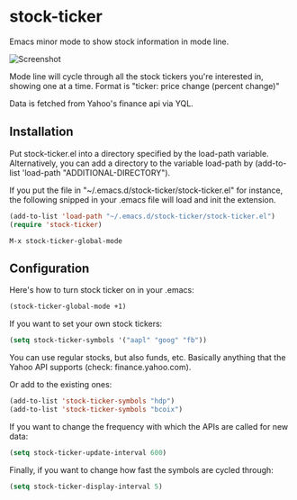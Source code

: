 # stock-ticker

Emacs minor mode to show stock information in mode line.

![Screenshot](https://raw.github.com/hagleitn/stock-ticker/master/screen-shot-ticker.png)

Mode line will cycle through all the stock tickers you're interested
in, showing one at a time. Format is "ticker: price change (percent
change)"

Data is fetched from Yahoo's finance api via YQL.

## Installation

Put stock-ticker.el into a directory specified by the load-path
variable. Alternatively, you can add a directory to the variable
load-path by (add-to-list 'load-path "ADDITIONAL-DIRECTORY").

If you put the file in "~/.emacs.d/stock-ticker/stock-ticker.el" for
instance, the following snipped in your .emacs file will load and init
the extension.

```lisp
(add-to-list 'load-path "~/.emacs.d/stock-ticker/stock-ticker.el")
(require 'stock-ticker)
```

```
M-x stock-ticker-global-mode
```

## Configuration

Here's how to turn stock ticker on in your .emacs:

```lisp
(stock-ticker-global-mode +1)
```

If you want to set your own stock tickers:

```lisp
(setq stock-ticker-symbols '("aapl" "goog" "fb"))
```

You can use regular stocks, but also funds, etc. Basically anything
that the Yahoo API supports (check: finance.yahoo.com).

Or add to the existing ones:

```lisp
(add-to-list 'stock-ticker-symbols "hdp")
(add-to-list 'stock-ticker-symbols "bcoix")
```

If you want to change the frequency with which the APIs are called for
new data:

```lisp
(setq stock-ticker-update-interval 600)
```

Finally, if you want to change how fast the symbols are cycled
through:

```lisp
(setq stock-ticker-display-interval 5)
```

